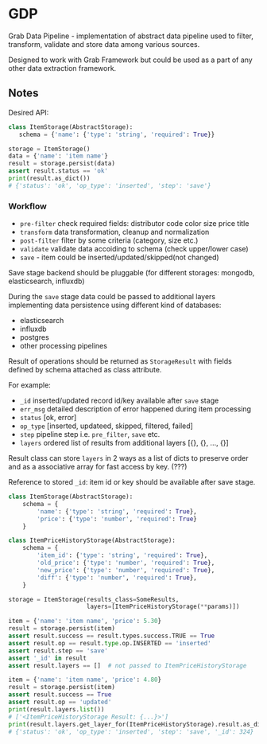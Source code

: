 # GDP

Grab Data Pipeline - implementation of abstract data pipeline used to
filter, transform, validate and store data among various sources.

Designed to work with Grab Framework but could be used as a part of any other
data extraction framework.

## Notes

Desired API:

```python
class ItemStorage(AbstractStorage):
   schema = {'name': {'type': 'string', 'required': True}}

storage = ItemStorage()
data = {'name': 'item name'}
result = storage.persist(data)
assert result.status == 'ok'
print(result.as_dict())
# {'status': 'ok', 'op_type': 'inserted', 'step': 'save'}
```

### Workflow

- `pre-filter` check required fields: distributor code color size price title
- `transform` data transformation, cleanup and normalization
- `post-filter` filter by some criteria (category, size etc.)
- `validate` validate data accoiding to schema (check upper/lower case)
- `save` - item could be inserted/updated/skipped(not changed)

Save stage backend should be pluggable (for different storages: mongodb,
elasticsearch, influxdb)

During the `save` stage data could be passed to additional layers implementing
data persistence using different kind of databases:

- elasticsearch
- influxdb
- postgres
- other processing pipelines

Result of operations should be returned as `StorageResult` with fields defined
by schema attached as class attribute.


For example:

- `_id` inserted/updated record id/key available after `save` stage
- `err_msg` detailed description of error happened during item processing
- `status` [ok, error]
- `op_type` [inserted, updateed, skipped, filtered, failed]
- `step` pipeline step i.e. `pre_filter`, `save` etc.
- `layers` ordered list of results from additional layers [{}, {}, ..., {}]

Result class can store `layers` in 2 ways as a list of dicts to
preserve order and as a associative array for fast access by key. (???)

Reference to stored `_id`: item id or key should be available after save stage.


```python
class ItemStorage(AbstractStorage):
    schema = {
        'name': {'type': 'string', 'required': True},
        'price': {'type': 'number', 'required': True}
    }

class ItemPriceHistoryStorage(AbstractStorage):
    schema = {
        'item_id': {'type': 'string', 'required': True},
        'old_price': {'type': 'number', 'required': True},
        'new_price': {'type': 'number', 'required': True},
        'diff': {'type': 'number', 'required': True},
    }

storage = ItemStorage(results_class=SomeResults,
                      layers=[ItemPriceHistoryStorage(**params)])

item = {'name': 'item name', 'price': 5.30}
result = storage.persist(item)
assert result.success == result.types.success.TRUE == True
assert result.op == result.type.op.INSERTED == 'inserted'
assert result.step == 'save'
assert '_id' in result
assert result.layers == []  # not passed to ItemPriceHistoryStorage

item = {'name': 'item name', 'price': 4.80}
result = storage.persist(item)
assert result.success == True
assert result.op == 'updated'
print(result.layers.list())
# ['<ItemPriceHistoryStorage Result: {...}>']
print(result.layers.get_layer_for(ItemPriceHistoryStorage).result.as_dict())
# {'status': 'ok', 'op_type': 'inserted', 'step': 'save', '_id': 324}
```
